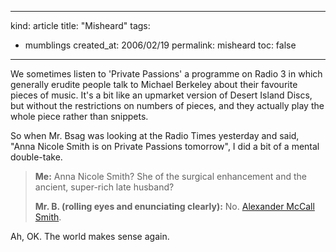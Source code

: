 -----
kind: article
title: "Misheard"
tags:
- mumblings
created_at: 2006/02/19
permalink: misheard
toc: false
-----

<p>We sometimes listen to 'Private Passions' a programme on Radio 3 in which generally erudite people talk to Michael Berkeley about their favourite pieces of music. It's a bit like an upmarket version of Desert Island Discs, but without the restrictions on numbers of pieces, and they actually play the whole piece rather than snippets.</p>

<p>So when Mr. Bsag was looking at the Radio Times yesterday and said, "Anna Nicole Smith is on Private Passions tomorrow", I did a bit of a mental double-take.</p>

<blockquote><strong>Me:</strong> Anna Nicole Smith? She of the surgical enhancement and the ancient, super-rich late husband?

<strong>Mr. B. (rolling eyes and enunciating clearly):</strong> No. <a href="http://www.randomhouse.com/features/mccallsmith/">Alexander McCall Smith</a>.</blockquote>

<p>Ah, OK. The world makes sense again.</p>




